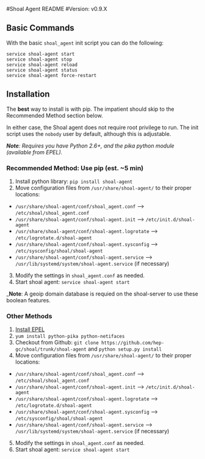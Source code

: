 #Shoal Agent README
#Version: v0.9.X

## Basic Commands
With the basic `shoal_agent` init script you can do the following:

```
service shoal-agent start
service shoal-agent stop
service shoal-agent reload 
service shoal-agent status
service shoal-agent force-restart
```

## Installation

The **best** way to install is with pip. The impatient should skip to the Recommended Method section below.

In either case, the Shoal agent does not require root privilege to run. The init script uses the `nobody` user by default, although this is adjustable.

 _**Note**: Requires you have Python 2.6+, and the pika python module (available from EPEL)._

### Recommended Method: Use pip (est. ~5 min)
  1. Install python library: `pip install shoal-agent`
  2. Move configuration files from `/usr/share/shoal-agent/` to their proper locations:
  * `/usr/share/shoal-agent/conf/shoal_agent.conf` --> `/etc/shoal/shoal_agent.conf`
  * `/usr/share/shoal-agent/conf/shoal-agent.init` --> `/etc/init.d/shoal-agent`
  * `/usr/share/shoal-agent/conf/shoal-agent.logrotate` --> `/etc/logrotate.d/shoal-agent`
  * `/usr/share/shoal-agent/conf/shoal-agent.sysconfig` --> `/etc/sysconfig/shoal/shoal-agent`
  * `/usr/share/shoal-agent/conf/shoal-agent.service` --> `/usr/lib/systemd/system/shoal-agent.service` (if necessary)
  3. Modify the settings in `shoal_agent.conf` as needed.
  4. Start shoal agent: `service shoal-agent start`
  
  
 _**Note**: A geoip domain database is requied on the shoal-server to use these boolean features.



### Other Methods
  1. [Install EPEL](http://fedoraproject.org/wiki/EPEL)
  2. `yum install python-pika python-netifaces`
  3. Checkout from Github: `git clone https://github.com/hep-gc/shoal/trunk/shoal-agent` and `python setup.py install`
  4. Move configuration files from `/usr/share/shoal-agent/` to their proper locations:
  * `/usr/share/shoal-agent/conf/shoal_agent.conf` --> `/etc/shoal/shoal_agent.conf`
  * `/usr/share/shoal-agent/conf/shoal-agent.init` --> `/etc/init.d/shoal-agent`
  * `/usr/share/shoal-agent/conf/shoal-agent.logrotate` --> `/etc/logrotate.d/shoal-agent`
  * `/usr/share/shoal-agent/conf/shoal-agent.sysconfig` --> `/etc/sysconfig/shoal/shoal-agent`
  * `/usr/share/shoal-agent/conf/shoal-agent.service` --> `/usr/lib/systemd/system/shoal-agent.service` (if necessary)
  5. Modify the settings in `shoal_agent.conf` as needed.
  6. Start shoal agent: `service shoal-agent start`
